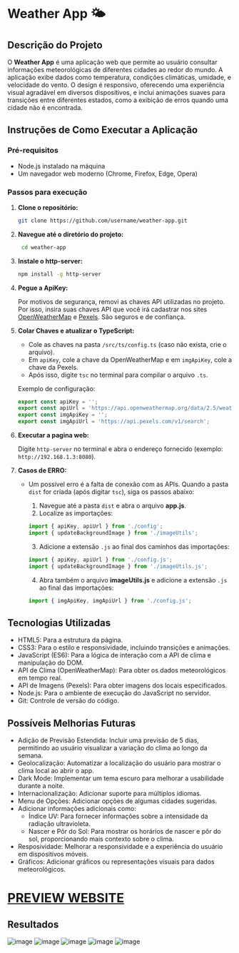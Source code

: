 # Weather App 🌤️

## Descrição do Projeto

O **Weather App** é uma aplicação web que permite ao usuário consultar informações meteorológicas de diferentes cidades ao redor do mundo. A aplicação exibe dados como temperatura, condições climáticas, umidade, e velocidade do vento. O design é responsivo, oferecendo uma experiência visual agradável em diversos dispositivos, e inclui animações suaves para transições entre diferentes estados, como a exibição de erros quando uma cidade não é encontrada.

## Instruções de Como Executar a Aplicação

### Pré-requisitos

- Node.js instalado na máquina
- Um navegador web moderno (Chrome, Firefox, Edge, Opera)

### Passos para execução

1. **Clone o repositório:**
   ```bash
   git clone https://github.com/username/weather-app.git
2. **Navegue até o diretório do projeto:**
   ```bash
    cd weather-app 
3. **Instale o http-server:**
   ```bash
   npm install -g http-server 
4. **Pegue a ApiKey:**

   Por motivos de segurança, removi as chaves API utilizadas no projeto. Por isso, insira suas chaves API que você irá cadastrar nos sites [OpenWeatherMap](https://openweathermap.org/current) e [Pexels](https://www.pexels.com/api/). São seguros e de confiança.
5. **Colar Chaves e atualizar o TypeScript:**

   - Cole as chaves na pasta `/src/ts/config.ts` (caso não exista, crie o arquivo). 
   - Em `apiKey`, cole a chave da OpenWeatherMap e em `imgApiKey`, cole a chave da Pexels. 
   - Após isso, digite `tsc` no terminal para compilar o arquivo `.ts`.

   Exemplo de configuração:
   ```typescript
   export const apiKey = '';
   export const apiUrl = 'https://api.openweathermap.org/data/2.5/weather';
   export const imgApiKey = '';
   export const imgApiUrl = 'https://api.pexels.com/v1/search';
6. **Executar a pagina web:**

   Digite `http-server` no terminal e abra o endereço fornecido (exemplo: `http://192.168.1.3:8080`).
7. **Casos de ERRO:**

   - Um possível erro é a falta de conexão com as APIs. Quando a pasta `dist` for criada (após digitar `tsc`), siga os passos abaixo:
      1. Navegue até a pasta `dist` e abra o arquivo **app.js**.
      2. Localize as importações:

      ~~~javascript
      import { apiKey, apiUrl } from './config';
      import { updateBackgroundImage } from './imageUtils';
      ~~~
      3. Adicione a extensão `.js` ao final dos caminhos das importações:

      ~~~javascript
      import { apiKey, apiUrl } from './config.js';
      import { updateBackgroundImage } from './imageUtils.js';
      ~~~
      4. Abra também o arquivo **imageUtils.js** e adicione a extensão `.js` ao final das importações:

      ```javascript
      import { imgApiKey, imgApiUrl } from './config.js';
## Tecnologias Utilizadas

- HTML5: Para a estrutura da página.
- CSS3: Para o estilo e responsividade, incluindo transições e animações.
- JavaScript (ES6): Para a lógica de interação com a API de clima e manipulação do DOM.
- API de Clima (OpenWeatherMap): Para obter os dados meteorológicos em tempo real.
- API de Imagens (Pexels): Para obter imagens dos locais especificados.
- Node.js: Para o ambiente de execução do JavaScript no servidor.
- Git: Controle de versão do código.

## Possíveis Melhorias Futuras

- Adição de Previsão Estendida: Incluir uma previsão de 5 dias, permitindo ao usuário visualizar a variação do clima ao longo da semana.
- Geolocalização: Automatizar a localização do usuário para mostrar o clima local ao abrir o app.
- Dark Mode: Implementar um tema escuro para melhorar a usabilidade durante a noite.
- Internacionalização: Adicionar suporte para múltiplos idiomas.
- Menu de Opções: Adicionar opções de algumas cidades sugeridas.
- Adicionar informações adicionais como:
  - Índice UV: Para fornecer informações sobre a intensidade da radiação ultravioleta.
  - Nascer e Pôr do Sol: Para mostrar os horários de nascer e pôr do sol, proporcionando mais contexto sobre o clima.
- Resposividade: Melhorar a responsividade e a experiência do usuário em dispositivos móveis.
- Gráficos: Adicionar gráficos ou representações visuais para dados meteorológicos.

# [PREVIEW WEBSITE](https://new-weather-forecast-app.netlify.app)

## Resultados

![image](https://github.com/user-attachments/assets/d45fa074-2249-4db7-a6da-1d6f93a0ae60)
![image](https://github.com/user-attachments/assets/3953a285-ebab-4819-bf07-56e6df3cd6bb)
![image](https://github.com/user-attachments/assets/9c21e90d-076c-48a1-9f62-4f4e3b067bc1)
![image](https://github.com/user-attachments/assets/3f022b26-c577-480a-bbd4-fb81d79883eb)
![image](https://github.com/user-attachments/assets/c38c9e19-a76b-421e-8325-0c980b49ebc1)




